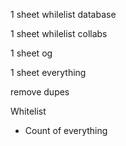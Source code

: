 1 sheet
whilelist database

1 sheet
whilelist collabs

1 sheet
og

1 sheet
everything

remove dupes


Whitelist
- Count of everything
